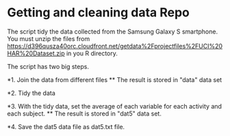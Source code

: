 ﻿Getting and cleaning data Repo
=====

The script tidy the data collected from the Samsung Galaxy S smartphone.
You must unzip the files from https://d396qusza40orc.cloudfront.net/getdata%2Fprojectfiles%2FUCI%20HAR%20Dataset.zip in you R directory.

The script has two big steps.

*1. Join the data from different files
** The result is stored in "data" data set

*2. Tidy the data

*3. With the tidy data, set the average of each variable for each activity and each subject.
** The result is stored in "dat5" data set.

*4. Save the dat5 data file as dat5.txt file.



